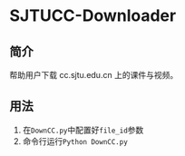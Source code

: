 # SJTUCC-Downloader
## 简介
帮助用户下载 cc.sjtu.edu.cn 上的课件与视频。
## 用法
1. 在`DownCC.py`中配置好`file_id`参数
2. 命令行运行`Python DownCC.py`

